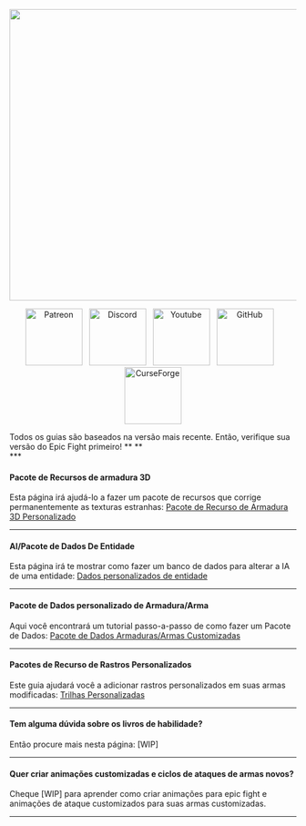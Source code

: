 <!-- Do not edit this! -->
<p align="center">  <img src="https://github.com/Yesssssman/epicfightmod/assets/77132244/bec07057-7c32-464d-a679-688c92e7c794" alt="Image" width="2048" height="512">  </p>
<p style="text-align: center;"><a title="Patreon" href="https://www.patreon.com/bePatron?u=53051224" target="_blank" rel="noopener noreferrer"><img src="https://github.com/Yesssssman/epicfightmod/assets/77132244/7c517b51-581a-48dc-9130-aaad326dbcb4" alt="Patreon" width="100" height="100" /></a>&nbsp; &nbsp;<a title="Discord" href="https://discord.com/invite/NbAJwj8RHg" target="_blank" rel="noopener noreferrer"><img src="https://github.com/Yesssssman/epicfightmod/assets/77132244/f3358cb9-f3cd-46e7-9ed0-a90bc2b1b188" alt="Discord" width="100" height="100" /></a>&nbsp; &nbsp;<a title="YouTube" href="https://www.youtube.com/@yesman4100" target="_blank" rel="noopener noreferrer"><img src="https://github.com/Yesssssman/epicfightmod/assets/77132244/3f2de855-e926-4eb9-a20c-4c6f44828250" alt="Youtube" width="100" height="100" /></a>&nbsp; &nbsp;<a title="GitHub" href="https://github.com/Yesssssman/epicfightmod/" target="_blank" rel="noopener noreferrer"><img src="https://github.com/Yesssssman/epicfightmod/assets/77132244/23220c47-c1e5-4e2b-82aa-876a86d7ed1a" alt="GitHub" width="100" height="100" /></a>&nbsp; &nbsp;<a title="CurseForge" href="https://www.curseforge.com/minecraft/mc-mods/epic-fight-mod" target="_blank" rel="noopener noreferrer"><img src="https://github.com/Yesssssman/epicfightmod/assets/77132244/3fcda922-a1d2-475a-ba30-d8f5cd88ff3e" alt="CurseForge" width="100" height="100" /></a></p>
Todos os guias são baseados na versão mais recente. Então, verifique sua versão do Epic Fight primeiro!</strong> ** ** <br>
***

#### Pacote de Recursos de armadura 3D

Esta página irá ajudá-lo a fazer um pacote de recursos que corrige permanentemente as texturas estranhas: [Pacote de Recurso de Armadura 3D Personalizado](Armor/3Darmor_page1)

***

#### AI/Pacote de Dados De Entidade

Esta página irá te mostrar como fazer um banco de dados para alterar a IA de uma entidade: [Dados personalizados de entidade](Guides/page1)
***

#### Pacote de Dados personalizado de Armadura/Arma

Aqui você encontrará um tutorial passo-a-passo de como fazer um Pacote de Dados: [Pacote de Dados Armaduras/Armas Customizadas](Guides/page2)

***
#### Pacotes de Recurso de Rastros Personalizados

Este guia ajudará você a adicionar rastros personalizados em suas armas modificadas: [Trilhas Personalizadas](Guides/page4)
***
#### Tem alguma dúvida sobre os livros de habilidade?

Então procure mais nesta página: [WIP]

***

#### Quer criar animações customizadas e ciclos de ataques de armas novos?

Cheque [WIP] para aprender como criar animações para epic fight e animações de ataque customizados para suas armas customizadas.

***